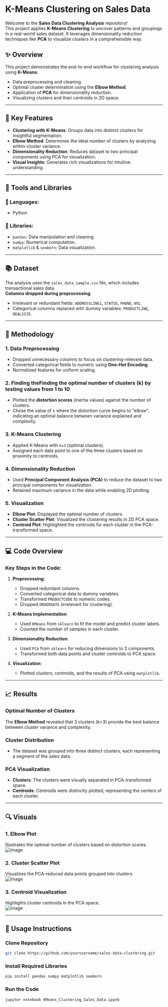 # **K-Means Clustering on Sales Data**

Welcome to the **Sales Data Clustering Analysis** repository!  
This project applies **K-Means Clustering** to uncover patterns and groupings in a real-world sales dataset. It leverages dimensionality reduction techniques like **PCA** to visualize clusters in a comprehensible way.

## **✨ Overview**

This project demonstrates the end-to-end workflow for clustering analysis using **K-Means**:
- Data preprocessing and cleaning.
- Optimal cluster determination using the **Elbow Method**.
- Application of **PCA** for dimensionality reduction.
- Visualizing clusters and their centroids in 2D space.

---

## **📌 Key Features**

- **Clustering with K-Means**: Groups data into distinct clusters for insightful segmentation.
- **Elbow Method**: Determines the ideal number of clusters by analyzing within-cluster variance.
- **Dimensionality Reduction**: Reduces dataset to two principal components using PCA for visualization.
- **Visual Insights**: Generates rich visualizations for intuitive understanding.

---

## **🔧 Tools and Libraries**

### **🐍 Languages**:
- Python

### **🤖 Libraries**:
- `pandas`: Data manipulation and cleaning.
- `numpy`: Numerical computation.
- `matplotlib` & `seaborn`: Data visualization.

---

## **📚 Dataset**

The analysis uses the `sales_data_sample.csv` file, which includes transactional sales data.  
**Columns dropped during preprocessing**:
- Irrelevant or redundant fields: `ADDRESSLINE1`, `STATUS`, `PHONE`, etc.
- Categorical columns replaced with dummy variables: `PRODUCTLINE`, `DEALSIZE`.

---

## **📂 Methodology**

### 1. **Data Preprocessing**
- Dropped unnecessary columns to focus on clustering-relevant data.
- Converted categorical fields to numeric using **One-Hot Encoding**.
- Normalized features for uniform scaling.

### 2. **Finding theFinding the optimal number of clusters (k) by testing values from 1 to 10**
  - Plotted the **distortion scores** (inertia values) against the number of clusters.  
  - Chose the value of `k` where the distortion curve begins to "elbow", indicating an optimal balance between variance explained and complexity.

### 3. **K-Means Clustering**
- Applied K-Means with `k=3` (optimal clusters).
- Assigned each data point to one of the three clusters based on proximity to centroids.

### 4. **Dimensionality Reduction**
- Used **Principal Component Analysis (PCA)** to reduce the dataset to two principal components for visualization.
- Retained maximum variance in the data while enabling 2D plotting.

### 5. **Visualization**
- **Elbow Plot**: Displayed the optimal number of clusters.
- **Cluster Scatter Plot**: Visualized the clustering results in 2D PCA space.
- **Centroid Plot**: Highlighted the centroids for each cluster in the PCA-transformed space.

---

## **💻 Code Overview**

### **Key Steps in the Code**:
1. **Preprocessing**:
   - Dropped redundant columns.
   - Converted categorical data to dummy variables.
   - Transformed `PRODUCTCODE` to numeric codes.
   - Dropped `ORDERDATE` (irrelevant for clustering).

2. **K-Means Implementation**:
   - Used `KMeans` from `sklearn` to fit the model and predict cluster labels.
   - Counted the number of samples in each cluster.

3. **Dimensionality Reduction**:
   - Used `PCA` from `sklearn` for reducing dimensions to 2 components.
   - Transformed both data points and cluster centroids to PCA space.

4. **Visualization**:
   - Plotted clusters, centroids, and the results of PCA using `matplotlib`.

---

## **📈 Results**

### **Optimal Number of Clusters**
The **Elbow Method** revealed that 3 clusters (k=3) provide the best balance between cluster variance and complexity.

### **Cluster Distribution**
- The dataset was grouped into three distinct clusters, each representing a segment of the sales data.

### **PCA Visualization**
- **Clusters**: The clusters were visually separated in PCA-transformed space.
- **Centroids**: Centroids were distinctly plotted, representing the centers of each cluster.

---

## **🔍 Visuals**

### 1. **Elbow Plot**  
Illustrates the optimal number of clusters based on distortion scores.  
![image](https://github.com/user-attachments/assets/ed3e4f8c-0e89-437a-92f3-de0c13bee54c)
 

### 2. **Cluster Scatter Plot**  
Visualizes the PCA-reduced data points grouped into clusters.  
![image](https://github.com/user-attachments/assets/66ea934a-361f-41ce-a745-b9c52a91aace)


### 3. **Centroid Visualization**  
Highlights cluster centroids in the PCA space.  
![image](https://github.com/user-attachments/assets/a2313daa-cbd6-49c0-84d5-1c01fda6f6f8)


---

## **🚀 Usage Instructions**

### **Clone Repository**
```bash
git clone https://github.com/yourusername/sales-data-clustering.git
```
### **Install Required Libraries**
```bash
pip install pandas numpy matplotlib seaborn
```
### **Run the Code**
```bash
jupyter notebook KMeans_Clustering_Sales_Data.ipynb
```

